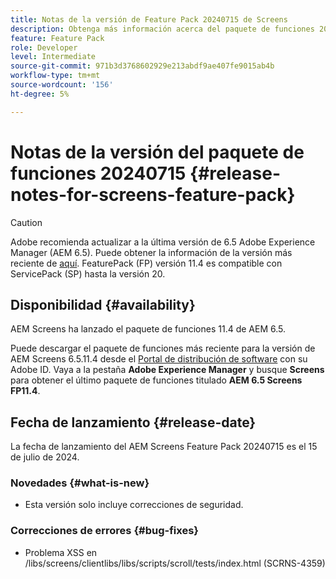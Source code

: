 ```yaml
---
title: Notas de la versión de Feature Pack 20240715 de Screens
description: Obtenga más información acerca del paquete de funciones 20240715 de AEM Screens lanzado el 15 de julio de 2024.
feature: Feature Pack
role: Developer
level: Intermediate
source-git-commit: 971b3d3768602929e213abdf9ae407fe9015ab4b
workflow-type: tm+mt
source-wordcount: '156'
ht-degree: 5%

---
```


# Notas de la versión del paquete de funciones 20240715 {#release-notes-for-screens-feature-pack}

>[!CAUTION]
>Adobe recomienda actualizar a la última versión de 6.5 Adobe Experience Manager (AEM 6.5). Puede obtener la información de la versión más reciente de [aquí](https://experienceleague.adobe.com/es/docs/experience-manager-65/content/release-notes/release-notes).
>FeaturePack (FP) versión 11.4 es compatible con ServicePack (SP) hasta la versión 20.


## Disponibilidad {#availability}

AEM Screens ha lanzado el paquete de funciones 11.4 de AEM 6.5.

Puede descargar el paquete de funciones más reciente para la versión de AEM Screens 6.5.11.4 desde el [Portal de distribución de software](https://experience.adobe.com/#/downloads/content/software-distribution/es/aem.html) con su Adobe ID. Vaya a la pestaña **Adobe Experience Manager** y busque **Screens** para obtener el último paquete de funciones titulado **AEM 6.5 Screens FP11.4**.

## Fecha de lanzamiento {#release-date}

La fecha de lanzamiento del AEM Screens Feature Pack 20240715 es el 15 de julio de 2024.

### Novedades {#what-is-new}

* Esta versión solo incluye correcciones de seguridad.

### Correcciones de errores {#bug-fixes}

* Problema XSS en /libs/screens/clientlibs/libs/scripts/scroll/tests/index.html (SCRNS-4359)
